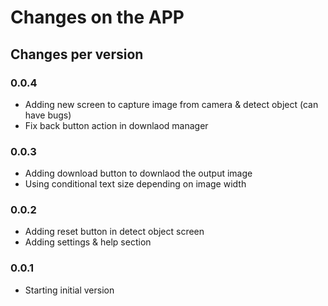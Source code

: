 # Changes on the APP

## Changes per version

### 0.0.4
- Adding new screen to capture image from camera & detect object (can have bugs)
- Fix back button action in downlaod manager

### 0.0.3
- Adding download button to downlaod the output image
- Using conditional text size depending on image width

### 0.0.2
- Adding reset button in detect object screen
- Adding settings & help section

### 0.0.1
- Starting initial version
